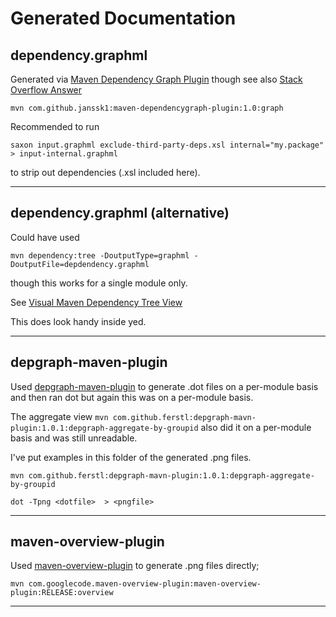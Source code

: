# Generated Documentation

## dependency.graphml
Generated via [Maven Dependency Graph Plugin](https://github.com/janssk1/maven-graph-plugin/wiki/Manual) though see also [Stack Overflow Answer](http://stackoverflow.com/questions/4084669/how-to-generate-a-graph-of-the-dependency-between-all-modules-of-a-maven-project/8914344#8914344)

`mvn com.github.janssk1:maven-dependencygraph-plugin:1.0:graph`

Recommended to run 

`saxon input.graphml exclude-third-party-deps.xsl internal="my.package" > input-internal.graphml` 

to strip out dependencies (.xsl included here).

----

## dependency.graphml (alternative)
Could have used 

`mvn dependency:tree -DoutputType=graphml -DoutputFile=depdendency.graphml` 

though this works for a single module only.

See [Visual Maven Dependency Tree View](http://www.summa-tech.com/blog/2011/04/12/a-visual-maven-dependency-tree-view)

This does look handy inside yed.

----

## depgraph-maven-plugin
Used [depgraph-maven-plugin](https://github.com/ferstl/depgraph-maven-plugin) to generate .dot files on a per-module basis and then ran dot but again this was on a per-module basis.

The aggregate view `mvn com.github.ferstl:depgraph-mavn-plugin:1.0.1:depgraph-aggregate-by-groupid` also did it on a per-module basis and was still unreadable.

I've put examples in this folder of the generated .png files.

`mvn com.github.ferstl:depgraph-mavn-plugin:1.0.1:depgraph-aggregate-by-groupid`

`dot -Tpng <dotfile>  > <pngfile>`

----

## maven-overview-plugin
Used [maven-overview-plugin](https://code.google.com/p/maven-overview-plugin/) to generate .png files directly;

`mvn com.googlecode.maven-overview-plugin:maven-overview-plugin:RELEASE:overview`

----

